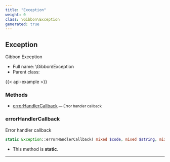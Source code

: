 ```yaml
---
title: "Exception"
weight: 0
class: \Gibbon\Exception
generated: true
---
```


## Exception 

Gibbon Exception



* Full name: \Gibbon\Exception
* Parent class: 

{{< api-example >}} 



### Methods

- [errorHandlerCallback](#errorhandlercallback)<small> — Error handler callback</small>




### errorHandlerCallback

Error handler callback

```php
static Exception::errorHandlerCallback( mixed $code, mixed $string, mixed $file, mixed $line, mixed $context )
```



* This method is **static**.





---

